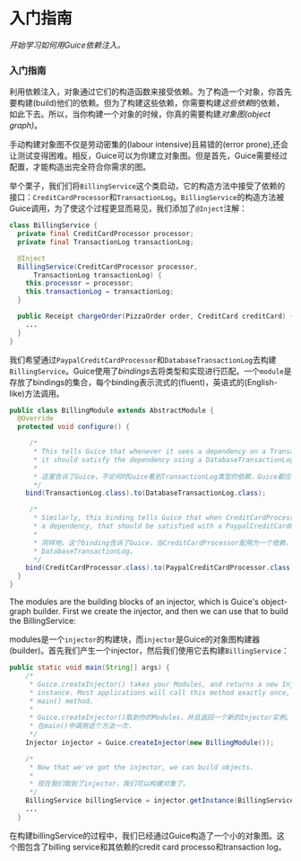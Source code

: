 #  入门指南
*开始学习如何用Guice依赖注入。*

### 入门指南
利用依赖注入，对象通过它们的构造函数来接受依赖。为了构造一个对象，你首先要构建(build)他们的依赖。但为了构建这些依赖，你需要构建*这些依赖*的依赖，如此下去。所以，当你构建一个对象的时候，你真的需要构建*对象图(object graph)*。

手动构建对象图不仅是劳动密集的(labour intensive)且易错的(error prone),还会让测试变得困难。相反，Guice可以为你建立对象图。但是首先，Guice需要经过配置，才能构造出完全符合你需求的图。

举个栗子，我们们将`BillingService`这个类启动，它的构造方法中接受了依赖的接口：`CreditCardProcessor`和`TransactionLog`。`BillingService`的构造方法被Guice调用，为了使这个过程更显而易见，我们添加了`@Inject`注解：

```java
class BillingService {
  private final CreditCardProcessor processor;
  private final TransactionLog transactionLog;

  @Inject
  BillingService(CreditCardProcessor processor, 
      TransactionLog transactionLog) {
    this.processor = processor;
    this.transactionLog = transactionLog;
  }

  public Receipt chargeOrder(PizzaOrder order, CreditCard creditCard) {
    ...
  }
}
```

我们希望通过`PaypalCreditCardProcessor`和`DatabaseTransactionLog`去构建`BillingService`。Guice使用了*bindings*去将类型和实现进行匹配。一个`module`是存放了bindings的集合，每个binding表示流式的(fluent)，英语式的(English-like)方法调用。

```java
public class BillingModule extends AbstractModule {
  @Override 
  protected void configure() {

     /*
      * This tells Guice that whenever it sees a dependency on a TransactionLog,
      * it should satisfy the dependency using a DatabaseTransactionLog.
      * 
      * 这里告诉了Guice，不论何时Guice看到TransactionLog类型的依赖，Guice都应该将依赖适配(satisfy)* 为DatabaseTransactionLog。
      */
    bind(TransactionLog.class).to(DatabaseTransactionLog.class);

     /*
      * Similarly, this binding tells Guice that when CreditCardProcessor is used in
      * a dependency, that should be satisfied with a PaypalCreditCardProcessor.
      * 
      * 同样地，这个binding告诉了Guice，当CreditCardProcessor配用为一个依赖，那么Guice应该适配为
      * DatabaseTransactionLog。
      */
    bind(CreditCardProcessor.class).to(PaypalCreditCardProcessor.class);
  }
}
```

The modules are the building blocks of an injector, which is Guice's object-graph builder. First we create the injector, and then we can use that to build the BillingService:

modules是一个`injector`的构建块，而`injector`是Guice的对象图构建器(builder)。首先我们产生一个injector，然后我们使用它去构建`BillingService`：

```java
public static void main(String[] args) {
    /*
     * Guice.createInjector() takes your Modules, and returns a new Injector
     * instance. Most applications will call this method exactly once, in their
     * main() method.
     * 
     * Guice.createInjector()取到你的Modules，并且返回一个新的Injector实例。大多数应用会且仅会
     * 在main()中调用这个方法一次，
     */
    Injector injector = Guice.createInjector(new BillingModule());

    /*
     * Now that we've got the injector, we can build objects.
     *
     * 现在我们取到了injector，我们可以构建对象了。
     */
    BillingService billingService = injector.getInstance(BillingService.class);
    ...
  }
```
在构建billingService的过程中，我们已经通过Guice构造了一个小的对象图。这个图包含了billing service和其依赖的credit card processo和transaction log。